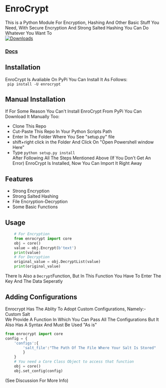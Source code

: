 # EnroCrypt
This is a Python Module For Encryption, Hashing And Other Basic Stuff You Need, With Secure Encryption And Strong Salted Hashing You Can Do Whatever You Want To <br> 
[![Downloads](https://static.pepy.tech/personalized-badge/enrocrypt?period=total&units=international_system&left_color=yellow&right_color=red&left_text=Downloads)](https://pepy.tech/project/enrocrypt)<br><h3>[Docs](https://morgan-phoenix.github.io/EnroCrypt/Docs)</h3>
## Installation
EnroCrypt Is Avaliable On <a style="text-decoration:none;" herf="https://pypi.org/projects/enrocrypt">PyPi </a>You Can Install It As Follows:<br>
```` pip install -U enrocrypt````
## Manual Installation 
If For Some Reason You Can't Install EnroCrypt From PyPi You Can Download It Manually Too:
* Clone This Repo 
* Cut-Paste This Repo In Your Python Scripts Path
* Enter In The Folder Where You See "setup.py" file
* shift+right click in the Folder And Click On "Open Powershell window Here"
* Type `python setup.py install`<br>
After Following All The Steps Mentioned Above (If You Don't Get An Error) EnroCrypt Is Installed, Now You Can Import It Right Away
## Features
* Strong Encryption
* Strong Salted Hashing
* File Encryption-Decryption
* Some Basic Functions
## Usage 
```python
    # For Encryption
    from enrocrypt import core
    obj = core()
    value = obj.Encrypt(b'text')
    print(value)
    # For Decryption
    original_value = obj.DecryptList(value)
    print(original_value)
```
There Is Also a `Decrypt`Function, But In This Function You Have To Enter The Key And The Data Seperatly
## Adding Configurations
Enrocrypt Has The Ablity To Adopt Custom Configurations, Namely:- Custom Salt <br>
We Provide A Function In Which You Can Pass All The Configurations But It Also Has A Syntax And Must Be Used "As is"
```python
from enrocrypt import core
config = {
    'configs':{
        'salt_file':"The Path Of The File Where Your Salt Is Stored"
        }
    }
    # You need a Core Class Object to access that function
    obj = core()
    obj.set_config(config)
```
(See Discussion For More Info)
